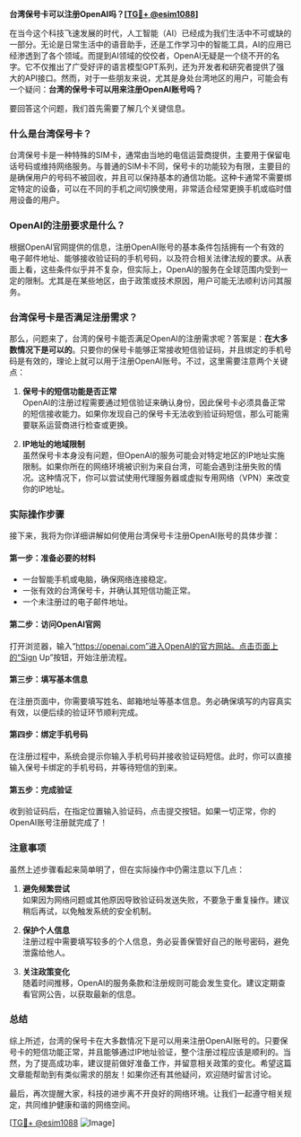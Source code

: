 **台湾保号卡可以注册OpenAI吗？[[TG💪+ @esim1088](https://t.me/s/esim1088)]**

在当今这个科技飞速发展的时代，人工智能（AI）已经成为我们生活中不可或缺的一部分。无论是日常生活中的语音助手，还是工作学习中的智能工具，AI的应用已经渗透到了各个领域。而提到AI领域的佼佼者，OpenAI无疑是一个绕不开的名字。它不仅推出了广受好评的语言模型GPT系列，还为开发者和研究者提供了强大的API接口。然而，对于一些朋友来说，尤其是身处台湾地区的用户，可能会有一个疑问：**台湾的保号卡可以用来注册OpenAI账号吗？**

要回答这个问题，我们首先需要了解几个关键信息。

### 什么是台湾保号卡？

台湾保号卡是一种特殊的SIM卡，通常由当地的电信运营商提供，主要用于保留电话号码或维持网络服务。与普通的SIM卡不同，保号卡的功能较为有限，主要目的是确保用户的号码不被回收，并且可以保持基本的通信功能。这种卡通常不需要绑定特定的设备，可以在不同的手机之间切换使用，非常适合经常更换手机或临时借用设备的用户。

### OpenAI的注册要求是什么？

根据OpenAI官网提供的信息，注册OpenAI账号的基本条件包括拥有一个有效的电子邮件地址、能够接收验证码的手机号码，以及符合相关法律法规的要求。从表面上看，这些条件似乎并不复杂，但实际上，OpenAI的服务在全球范围内受到一定的限制。尤其是在某些地区，由于政策或技术原因，用户可能无法顺利访问其服务。

### 台湾保号卡是否满足注册需求？

那么，问题来了，台湾的保号卡能否满足OpenAI的注册需求呢？答案是：**在大多数情况下是可以的**。只要你的保号卡能够正常接收短信验证码，并且绑定的手机号码是有效的，理论上就可以用于注册OpenAI账号。不过，这里需要注意两个关键点：

1. **保号卡的短信功能是否正常**  
   OpenAI的注册过程需要通过短信验证来确认身份，因此保号卡必须具备正常的短信接收能力。如果你发现自己的保号卡无法收到验证码短信，那么可能需要联系运营商进行检查或更换。

2. **IP地址的地域限制**  
   虽然保号卡本身没有问题，但OpenAI的服务可能会对特定地区的IP地址实施限制。如果你所在的网络环境被识别为来自台湾，可能会遇到注册失败的情况。这种情况下，你可以尝试使用代理服务器或虚拟专用网络（VPN）来改变你的IP地址。

### 实际操作步骤

接下来，我将为你详细讲解如何使用台湾保号卡注册OpenAI账号的具体步骤：

#### 第一步：准备必要的材料
- 一台智能手机或电脑，确保网络连接稳定。
- 一张有效的台湾保号卡，并确认其短信功能正常。
- 一个未注册过的电子邮件地址。

#### 第二步：访问OpenAI官网
打开浏览器，输入“https://openai.com”进入OpenAI的官方网站。点击页面上的“Sign Up”按钮，开始注册流程。

#### 第三步：填写基本信息
在注册页面中，你需要填写姓名、邮箱地址等基本信息。务必确保填写的内容真实有效，以便后续的验证环节顺利完成。

#### 第四步：绑定手机号码
在注册过程中，系统会提示你输入手机号码并接收验证码短信。此时，你可以直接输入保号卡绑定的手机号码，并等待短信的到来。

#### 第五步：完成验证
收到验证码后，在指定位置输入验证码，点击提交按钮。如果一切正常，你的OpenAI账号注册就完成了！

### 注意事项

虽然上述步骤看起来简单明了，但在实际操作中仍需注意以下几点：

1. **避免频繁尝试**  
   如果因为网络问题或其他原因导致验证码发送失败，不要急于重复操作。建议稍后再试，以免触发系统的安全机制。

2. **保护个人信息**  
   注册过程中需要填写较多的个人信息，务必妥善保管好自己的账号密码，避免泄露给他人。

3. **关注政策变化**  
   随着时间推移，OpenAI的服务条款和注册规则可能会发生变化。建议定期查看官网公告，以获取最新的信息。

### 总结

综上所述，台湾的保号卡在大多数情况下是可以用来注册OpenAI账号的。只要保号卡的短信功能正常，并且能够通过IP地址验证，整个注册过程应该是顺利的。当然，为了提高成功率，建议提前做好准备工作，并留意相关政策的变化。希望这篇文章能帮助到有类似需求的朋友！如果你还有其他疑问，欢迎随时留言讨论。

最后，再次提醒大家，科技的进步离不开良好的网络环境。让我们一起遵守相关规定，共同维护健康和谐的网络空间。

[[TG💪+ @esim1088](https://t.me/s/esim1088) ![Image](https://i.postimg.cc/4NQfJmqS/Snipaste-2025-05-13-00-14-12.png)]